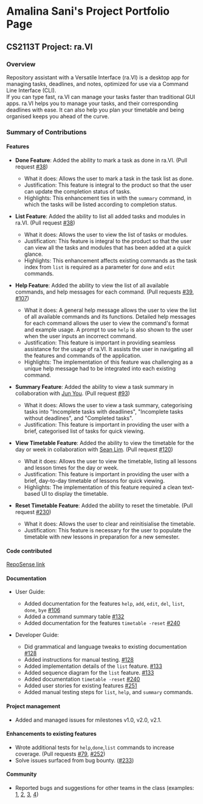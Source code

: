 # Amalina Sani's Project Portfolio Page

## CS2113T Project: ra.VI
### Overview
Repository assistant with a Versatile Interface (ra.VI) is a desktop app for managing tasks, deadlines, and notes, optimized for use via a Command Line Interface (CLI).  
If you can type fast, ra.VI can manage your tasks faster than traditional GUI apps. ra.VI helps you to manage your tasks, and their corresponding deadlines with ease. It can also help you plan your timetable and being organised keeps you ahead of the curve.

### Summary of Contributions
#### Features
* **Done Feature**: Added the ability to mark a task as done in ra.VI. (Pull request [\#38](https://github.com/AY2021S1-CS2113T-T09-2/tp/pull/38))
  * What it does: Allows the user to mark a task in the task list as done.
  * Justification: This feature is integral to the product so that the user can update the completion status of tasks.
  * Highlights: This enhancement ties in with the `summary` command, in which the tasks will be listed according to completion status. 
  
* **List Feature**: Added the ability to list all added tasks and modules in ra.VI. (Pull request [\#38](https://github.com/AY2021S1-CS2113T-T09-2/tp/pull/38))
  * What it does: Allows the user to view the list of tasks or modules. 
  * Justification: This feature is integral to the product so that the user can view all the tasks and modules that has been added at a quick glance. 
  * Highlights: This enhancement affects existing commands as the task index from `list` is required as a parameter for `done` and `edit` commands.

* **Help Feature**: Added the ability to view the list of all available commands, and help messages for each command. (Pull requests [\#39](https://github.com/AY2021S1-CS2113T-T09-2/tp/pull/39), [\#107](https://github.com/AY2021S1-CS2113T-T09-2/tp/pull/107))
  * What it does: 
  A general help message allows the user to view the list of all available commands and its functions. 
  Detailed help messages for each command allows the user to view the command's format and example usage.
  A prompt to use `help` is also shown to the user when the user inputs an incorrect command. 
  * Justification: This feature is important in providing seamless assistance for the usage of ra.VI. 
  It assists the user in navigating all the features and commands of the application. 
  * Highlights: The implementation of this feature was challenging as a unique help message had to be integrated into each existing command.

* **Summary Feature**: Added the ability to view a task summary in collaboration with [Jun You](https://github.com/AY2021S1-CS2113T-T09-2/tp/tree/master/docs/team/f0fz.md). (Pull request [\#93](https://github.com/AY2021S1-CS2113T-T09-2/tp/pull/93))
  * What it does: Allows the user to view a task summary, categorising tasks into "Incomplete tasks with deadlines", "Incomplete tasks without deadlines", and "Completed tasks". 
  * Justification: This feature is important in providing the user with a brief, categorised list of tasks for quick viewing. 
  
* **View Timetable Feature**: Added the ability to view the timetable for the day or week in collaboration with [Sean Lim](https://github.com/AY2021S1-CS2113T-T09-2/tp/tree/master/docs/team/aseanseen.md). (Pull request [\#120](https://github.com/AY2021S1-CS2113T-T09-2/tp/pull/120))
  * What it does: Allows the user to view the timetable, listing all lessons and lesson times for the day or week.
  * Justification: This feature is important in providing the user with a brief, day-to-day timetable of lessons for quick viewing. 
  * Highlights: The implementation of this feature required a clean text-based UI to display the timetable. 
  
* **Reset Timetable Feature**: Added the ability to reset the timetable. (Pull request [\#230](https://github.com/AY2021S1-CS2113T-T09-2/tp/pull/230))
  * What it does: Allows the user to clear and reinitisialise the timetable.
  * Justification: This feature is necessary for the user to populate the timetable with new lessons in preparation for a new semester.  
  
#### Code contributed
[RepoSense link](https://nus-cs2113-ay2021s1.github.io/tp-dashboard/#breakdown=true&search=amalinasani&sort=groupTitle&sortWithin=title&since=2020-09-27&timeframe=commit&mergegroup=&groupSelect=groupByRepos&checkedFileTypes=docs~functional-code~test-code~other)

#### Documentation
  * User Guide:
    * Added documentation for the features `help`, `add`, `edit`, `del`, `list`, `done`, `bye` [\#106](https://github.com/AY2021S1-CS2113T-T09-2/tp/pull/106)
    * Added a command summary table [\#132](https://github.com/AY2021S1-CS2113T-T09-2/tp/pull/132)
    * Added documentation for the features `timetable -reset` [\#240](https://github.com/AY2021S1-CS2113T-T09-2/tp/pull/240)
    
  * Developer Guide:
    * Did grammatical and language tweaks to existing documentation [\#128](https://github.com/AY2021S1-CS2113T-T09-2/tp/pull/128)
    * Added instructions for manual testing. [\#128](https://github.com/AY2021S1-CS2113T-T09-2/tp/pull/128)
    * Added implementation details of the `list` feature. [\#133](https://github.com/AY2021S1-CS2113T-T09-2/tp/pull/133)
    * Added sequence diagram for the `list` feature. [\#133](https://github.com/AY2021S1-CS2113T-T09-2/tp/pull/133)
    * Added documentation `timetable -reset` [\#240](https://github.com/AY2021S1-CS2113T-T09-2/tp/pull/240)
    * Added user stories for existing features [\#251](https://github.com/AY2021S1-CS2113T-T09-2/tp/pull/251)
    * Added manual testing steps for `list`, `help`, and `summary` commands. 

#### Project management
* Added and managed issues for milestones v1.0, v2.0, v2.1. 

#### Enhancements to existing features
  * Wrote additional tests for `help`,`done`,`list` commands to increase coverage. (Pull requests [\#79](https://github.com/AY2021S1-CS2113T-T09-2/tp/pull/79), [\#252](https://github.com/AY2021S1-CS2113T-T09-2/tp/pull/252))
  * Solve issues surfaced from bug bounty. ([\#233](https://github.com/AY2021S1-CS2113T-T09-2/tp/pull/233))
    
#### Community
  * Reported bugs and suggestions for other teams in the class (examples: [1](https://github.com/AY2021S1-CS2113T-T12-2/tp/issues/226), [2](https://github.com/AY2021S1-CS2113T-T12-2/tp/issues/225), [3](https://github.com/AY2021S1-CS2113T-T12-2/tp/issues/224), [4](https://github.com/nus-cs2113-AY2021S1/tp/pull/36/files/8b45df880852c7cd42988080fb263f72f22a6328))
